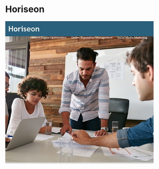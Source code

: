# Horiseon
![picture](https://github.com/melissa-stott/Horiseon/blob/main/Assets/images/Horiseon_Image.png)
